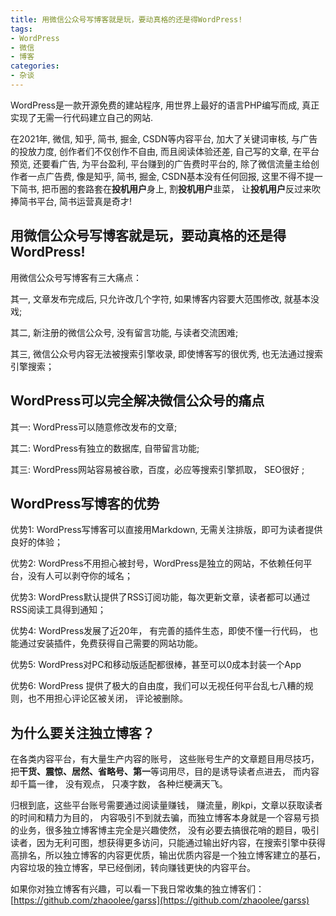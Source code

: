 ```yaml
---
title: 用微信公众号写博客就是玩，要动真格的还是得WordPress!
tags: 
- WordPress
- 微信
- 博客
categories:
- 杂谈
---
```



WordPress是一款开源免费的建站程序, 用世界上最好的语言PHP编写而成, 真正实现了无需一行代码建立自己的网站.



在2021年, 微信, 知乎, 简书, 掘金, CSDN等内容平台, 加大了关键词审核, 与广告的投放力度, 创作者们不仅创作不自由, 而且阅读体验还差, 自己写的文章, 在平台预览, 还要看广告, 为平台盈利, 平台赚到的广告费时平台的, 除了微信流量主给创作者一点广告费, 像是知乎, 简书, 掘金, CSDN基本没有任何回报, 这里不得不提一下简书, 把币圈的套路套在**投机用户**身上, 割**投机用户**韭菜， 让**投机用户**反过来吹捧简书平台, 简书运营真是奇才!


## 用微信公众号写博客就是玩，要动真格的还是得WordPress! 

用微信公众号写博客有三大痛点：

其一, 文章发布完成后, 只允许改几个字符, 如果博客内容要大范围修改, 就基本没戏; 

其二, 新注册的微信公众号, 没有留言功能, 与读者交流困难; 

其三, 微信公众号内容无法被搜索引擎收录, 即使博客写的很优秀, 也无法通过搜索引擎搜索；



## WordPress可以完全解决微信公众号的痛点


其一: WordPress可以随意修改发布的文章;

其二: WordPress有独立的数据库, 自带留言功能;

其三: WordPress网站容易被谷歌，百度，必应等搜索引擎抓取， SEO很好 ;


## WordPress写博客的优势

优势1: WordPress写博客可以直接用Markdown, 无需关注排版，即可为读者提供良好的体验；

优势2: WordPress不用担心被封号，WordPress是独立的网站，不依赖任何平台，没有人可以剥夺你的域名；

优势3: WordPress默认提供了RSS订阅功能，每次更新文章，读者都可以通过RSS阅读工具得到通知；


优势4: WordPress发展了近20年， 有完善的插件生态，即使不懂一行代码， 也能通过安装插件，免费获得自己需要的网站功能。

优势5: WordPress对PC和移动版适配都很棒，甚至可以0成本封装一个App


优势6: WordPress 提供了极大的自由度，我们可以无视任何平台乱七八糟的规则，也不用担心评论区被关闭， 评论被删除。





## 为什么要关注独立博客？ 



在各类内容平台，有大量生产内容的账号， 这些账号生产的文章题目用尽技巧，把**干货、震惊、居然、省略号、第一**等词用尽，目的是诱导读者点进去， 而内容却千篇一律， 没有观点， 只凑字数， 各种烂梗满天飞。

归根到底，这些平台账号需要通过阅读量赚钱， 赚流量，刷kpi，文章以获取读者的时间和精力为目的， 内容吸引不到就去骗，而独立博客本身就是一个容易亏损的业务，很多独立博客博主完全是兴趣使然， 没有必要去搞很花哨的题目，吸引读者，因为无利可图，想获得更多访问，只能通过输出好内容，在搜索引擎中获得高排名，所以独立博客的内容更优质，输出优质内容是一个独立博客建立的基石，内容垃圾的独立博客，早已经倒闭，转向赚钱更快的内容平台。



如果你对独立博客有兴趣，可以看一下我日常收集的独立博客们： [https://github.com/zhaoolee/garss](https://github.com/zhaoolee/garss)